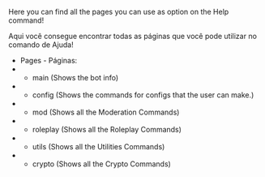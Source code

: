 Here you can find all the pages you can use as option on the Help command!

Aqui você consegue encontrar todas as páginas que você pode utilizar no comando de Ajuda!

- Pages - Páginas:
- - main (Shows the bot info)
- - config (Shows the commands for configs that the user can make.)
- - mod (Shows all the Moderation Commands)
- - roleplay (Shows all the Roleplay Commands)
- - utils (Shows all the Utilities Commands)
- - crypto (Shows all the Crypto Commands)
